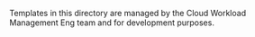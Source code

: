 
Templates in this directory are managed by the Cloud Workload Management Eng team and for development purposes.
